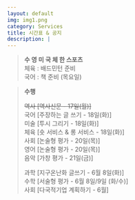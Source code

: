```yaml
---
layout: default
img: img1.png
category: Services
title: 시간표 & 공지
description: |
---
```

  > **수 영 미 국 체 한 스포츠**      
  > 체육 : 배드민턴 준비           
  > 국어 : 책 준비 (목요일)      

  > **수행**        
  >     
  > ~~역사 [역사신문 - 17일(월)]~~     
  > 국어 [주장하는 글 쓰기 - 18일(화)]     
  > 미술 [투시 그리기 - 18일(화)]     
  > 체육 [숏 서비스 & 롱 서비스 - 18일(화)]      
  > 사회 [논술형 평가 - 20일(목)]      
  > 영어 [논술형 평가 - 20일(목)]      
  > 음악 [가창 평가 - 21일(금)]     
  >     
  > 과학 [지구온난화 글쓰기 - 6월 8일(화)]      
  > 수학 [서술형 평가 - 6월 8일/9일 (화/수)]      
  > 사회 [다국적기업 계획하기 - 6월]      